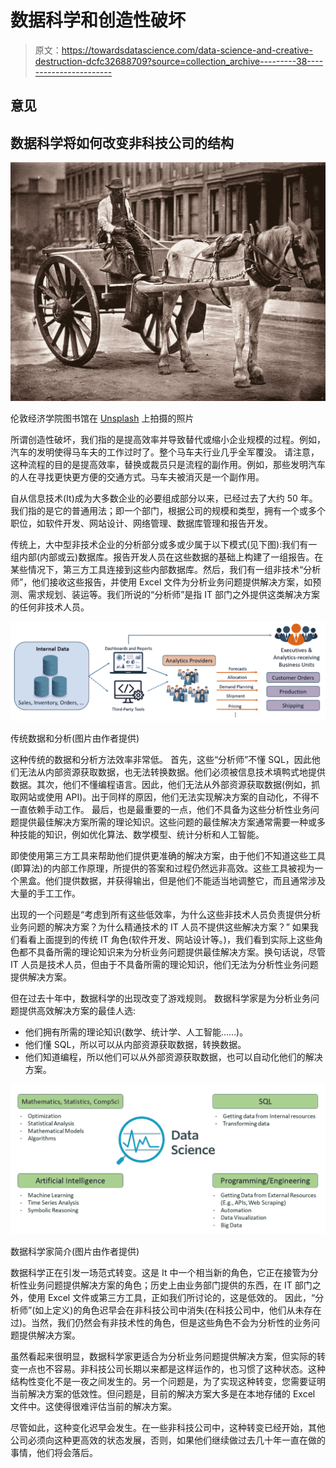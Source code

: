 # 数据科学和创造性破坏

> 原文：<https://towardsdatascience.com/data-science-and-creative-destruction-dcfc32688709?source=collection_archive---------38----------------------->

## 意见

## 数据科学将如何改变非科技公司的结构

![](img/8b904345049911a6e4a02a36fd95e326.png)

伦敦经济学院图书馆在 [Unsplash](https://unsplash.com?utm_source=medium&utm_medium=referral) 上拍摄的照片

所谓创造性破坏，我们指的是提高效率并导致替代或缩小企业规模的过程。例如，汽车的发明使得马车夫的工作过时了。整个马车夫行业几乎全军覆没。
请注意，这种流程的目的是提高效率，替换或裁员只是流程的副作用。例如，那些发明汽车的人在寻找更快更方便的交通方式。马车夫被消灭是一个副作用。

自从信息技术(It)成为大多数企业的必要组成部分以来，已经过去了大约 50 年。我们指的是它的普通用法；即一个部门，根据公司的规模和类型，拥有一个或多个职位，如软件开发、网站设计、网络管理、数据库管理和报告开发。

传统上，大中型非技术企业的分析部分或多或少属于以下模式(见下图):我们有一组内部(内部或云)数据库。报告开发人员在这些数据的基础上构建了一组报告。在某些情况下，第三方工具连接到这些内部数据库。然后，我们有一组非技术“分析师”，他们接收这些报告，并使用 Excel 文件为分析业务问题提供解决方案，如预测、需求规划、装运等。我们所说的“分析师”是指 IT 部门之外提供这类解决方案的任何非技术人员。

![](img/22a8ce291981e735467d7ef74875a3c5.png)

传统数据和分析(图片由作者提供)

这种传统的数据和分析方法效率非常低。
首先，这些“分析师”不懂 SQL，因此他们无法从内部资源获取数据，也无法转换数据。他们必须被信息技术填鸭式地提供数据。其次，他们不懂编程语言。因此，他们无法从外部资源获取数据(例如，抓取网站或使用 API)。出于同样的原因，他们无法实现解决方案的自动化，不得不一直依赖手动工作。
最后，也是最重要的一点，他们不具备为这些分析性业务问题提供最佳解决方案所需的理论知识。这些问题的最佳解决方案通常需要一种或多种技能的知识，例如优化算法、数学模型、统计分析和人工智能。

即使使用第三方工具来帮助他们提供更准确的解决方案，由于他们不知道这些工具(即算法)的内部工作原理，所提供的答案和过程仍然远非高效。这些工具被视为一个黑盒。他们提供数据，并获得输出，但是他们不能适当地调整它，而且通常涉及大量的手工工作。

出现的一个问题是“考虑到所有这些低效率，为什么这些非技术人员负责提供分析业务问题的解决方案？为什么精通技术的 IT 人员不提供这些解决方案？”
如果我们看看上面提到的传统 IT 角色(软件开发、网站设计等。)，我们看到实际上这些角色都不具备所需的理论知识来为分析业务问题提供最佳解决方案。换句话说，尽管 IT 人员是技术人员，但由于不具备所需的理论知识，他们无法为分析性业务问题提供解决方案。

但在过去十年中，数据科学的出现改变了游戏规则。
数据科学家是为分析业务问题提供高效解决方案的最佳人选:

*   他们拥有所需的理论知识(数学、统计学、人工智能……)。
*   他们懂 SQL，所以可以从内部资源获取数据，转换数据。
*   他们知道编程，所以他们可以从外部资源获取数据，也可以自动化他们的解决方案。

![](img/fe3e63544c1bf040257a7d3a14dd24f1.png)

数据科学家简介(图片由作者提供)

数据科学正在引发一场范式转变。这是 It 中一个相当新的角色，它正在接管为分析性业务问题提供解决方案的角色；历史上由业务部门提供的东西，在 IT 部门之外，使用 Excel 文件或第三方工具，正如我们所讨论的，这是低效的。
因此，“分析师”(如上定义)的角色迟早会在非科技公司中消失(在科技公司中，他们从未存在过)。当然，我们仍然会有非技术性的角色，但是这些角色不会为分析性的业务问题提供解决方案。

虽然看起来很明显，数据科学家更适合为分析业务问题提供解决方案，但实际的转变一点也不容易。非科技公司长期以来都是这样运作的，也习惯了这种状态。这种结构性变化不是一夜之间发生的。另一个问题是，为了实现这种转变，您需要证明当前解决方案的低效性。但问题是，目前的解决方案大多是在本地存储的 Excel 文件中。这使得很难评估当前的解决方案。

尽管如此，这种变化迟早会发生。在一些非科技公司中，这种转变已经开始，其他公司必须向这种更高效的状态发展，否则，如果他们继续做过去几十年一直在做的事情，他们将会落后。